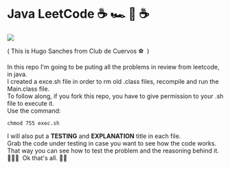 # Java LeetCode  ☕️ 🏎 🚀 ☕️
<img src="https://media3.giphy.com/media/5zoxhCaYbdVHoJkmpf/giphy.gif">
<p>( This is Hugo Sanches from Club de Cuervos ⚽️ &nbsp)
<p>
    In this repo I'm going to be puting all the problems in review from leetcode, in java.
    <br />
    I created a exce.sh file in order to rm old .class files, recompile and run the Main.class file.
    <br/>
    To follow along, if you fork this repo, you have to give permission to your .sh file to execute it.<br/> Use the command:  
    
</p>

```
chmod 755 exec.sh
```

<p>
    I will also put a <strong>TESTING</strong> and <strong>EXPLANATION</strong> title
    in each file. <br/>
    Grab the code under testing in case you want to see how the code works.
    <br/>
    That way you can see how to test the problem and the reasoning behind it. <br/>
    👨🏼‍💻&nbsp Ok that's all. 🖖🏼
</p>